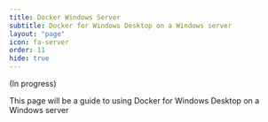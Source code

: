 ```yaml
---
title: Docker Windows Server
subtitle: Docker for Windows Desktop on a Windows server
layout: "page"
icon: fa-server
order: 11
hide: true
---
```


(In progress)

This page will be a guide to using Docker for Windows Desktop on a Windows server
